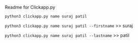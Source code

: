 Readme for Clickapp.py


`python3 clickapp.py name suraj patil`

`python3 clickapp.py name suraj patil --firstname` >> suraj

`python3 clickapp.py name suraj patil --lastname` >> patil
